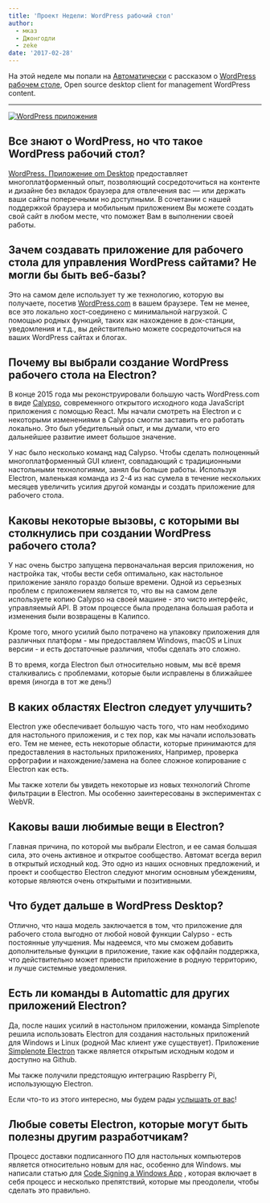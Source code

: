 ```yaml
---
title: 'Проект Недели: WordPress рабочий стол'
author:
  - мказ
  - Джонгодли
  - zeke
date: '2017-02-28'
---
```


На этой неделе мы попали на [Автоматически](https://automattic.com/) с рассказом о [WordPress рабочем столе](https://apps.wordpress.com/desktop/), Open source desktop client for management WordPress content.

---

[![WordPress приложения](https://cloud.githubusercontent.com/assets/2289/23391881/ea54d52e-fd2c-11e6-86ec-98fe466d5c5c.gif)](https://apps.wordpress.com/desktop/)

## Все знают о WordPress, но что такое WordPress рабочий стол?

[WordPress. Приложение om Desktop](https://apps.wordpress.com/desktop/) предоставляет многоплатформенный опыт, позволяющий сосредоточиться на контенте и дизайне без вкладок браузера для отвлечения вас — или держать ваши сайты поперечными но доступными. В сочетании с нашей поддержкой браузера и мобильным приложением Вы можете создать свой сайт в любом месте, что поможет Вам в выполнении своей работы.

## Зачем создавать приложение для рабочего стола для управления WordPress сайтами? Не могли бы быть веб-базы?

Это на самом деле использует ту же технологию, которую вы получаете, посетив [WordPress.com](https://wordpress.com) в вашем браузере. Тем не менее, все это локально хост-соединено с минимальной нагрузкой. С помощью родных функций, таких как нахождение в док-станции, уведомления и т.д., вы действительно можете сосредоточиться на ваших WordPress сайтах и блогах.

## Почему вы выбрали создание WordPress рабочего стола на Electron?

В конце 2015 года мы реконструировали большую часть WordPress.com в виде [Calypso](https://github.com/automattic/wp-calypso), современного открытого исходного кода JavaScript приложения с помощью React. Мы начали смотреть на Electron и с некоторыми изменениями в Calypso смогли заставить его работать локально. Это был убедительный опыт, и мы думали, что его дальнейшее развитие имеет большое значение.

У нас было несколько команд над Calypso. Чтобы сделать полноценный многоплатформенный GUI клиент, совпадающий с традиционными настольными технологиями, занял бы больше работы. Используя Electron, маленькая команда из 2-4 из нас сумела в течение нескольких месяцев увеличить усилия другой команды и создать приложение для рабочего стола.

## Каковы некоторые вызовы, с которыми вы столкнулись при создании WordPress рабочего стола?

У нас очень быстро запущена первоначальная версия приложения, но настройка так, чтобы вести себя оптимально, как настольное приложение заняло гораздо больше времени. Одной из серьезных проблем с приложением является то, что вы на самом деле используете копию Calypso на своей машине - это чисто интерфейс, управляемый API. В этом процессе была проделана большая работа и изменения были возвращены в Калипсо.

Кроме того, много усилий было потрачено на упаковку приложения для различных платформ - мы предоставляем Windows, macOS и Linux версии - и есть достаточные различия, чтобы сделать это сложно.

В то время, когда Electron был относительно новым, мы всё время сталкивались с проблемами, которые были исправлены в ближайшее время (иногда в тот же день!)

## В каких областях Electron следует улучшить?

Electron уже обеспечивает большую часть того, что нам необходимо для настольного приложения, и с тех пор, как мы начали использовать его. Тем не менее, есть некоторые области, которые принимаются для предоставления в настольных приложениях, Например, проверка орфографии и нахождение/замена на более сложное копирование с Electron как есть.

Мы также хотели бы увидеть некоторые из новых технологий Chrome фильтрации в Electron. Мы особенно заинтересованы в экспериментах с WebVR.

## Каковы ваши любимые вещи в Electron?

Главная причина, по которой мы выбрали Electron, и ее самая большая сила, это очень активное и открытое сообщество. Автомат всегда верил в открытый исходный код. Это одно из наших основных предложений, и проект и сообщество Electron следуют многим основным убеждениям, которые являются очень открытыми и позитивными.

## Что будет дальше в WordPress Desktop?

Отлично, что наша модель заключается в том, что приложение для рабочего стола выгодно от любой новой функции Calypso - есть постоянные улучшения. Мы надеемся, что мы сможем добавить дополнительные функции в приложение, такие как оффлайн поддержка, что действительно может привести приложение в родную территорию, и лучше системные уведомления.

## Есть ли команды в Automattic для других приложений Electron?

Да, после наших усилий в настольном приложении, команда Simplenote решила использовать Electron для создания настольных приложений для Windows и Linux (родной Mac клиент уже существует). Приложение [Simplenote Electron](https://github.com/Automattic/simplenote-electron) также является открытым исходным кодом и доступно на Github.

Мы также получили предстоящую интеграцию Raspberry Pi, использующую Electron.

Если что-то из этого интересно, мы будем рады [услышать от вас](https://automattic.com/work-with-us/)!

## Любые советы Electron, которые могут быть полезны другим разработчикам?

Процесс доставки подписанного ПО для настольных компьютеров является относительно новым для нас, особенно для Windows. мы написали статью для [Code Signing a Windows App](https://mkaz.blog/code/code-signing-a-windows-application/) , которая включает в себя процесс и несколько препятствий, которые мы преодолели, чтобы сделать это правильно.

